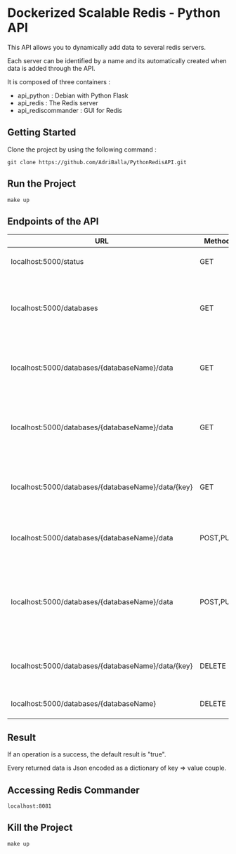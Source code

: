 # Dockerized Scalable Redis - Python API

This API allows you to dynamically add data to several redis servers. 

Each server can be identified by a name and its automatically created when data is added through the API.


It is composed of three containers : 

*    api_python         : Debian with Python Flask
*    api_redis          : The Redis server
*    api_rediscommander : GUI for Redis


## Getting Started

Clone the project by using the following command :

```
git clone https://github.com/AdriBalla/PythonRedisAPI.git
```

## Run the Project

```
make up
```

## Endpoints of the API

|URL|Method|Attributes|Description|
---|---|---|---|
localhost:5000/status|GET||Return the status of the API
localhost:5000/databases|GET||Return a Json dictionary of all databases names available
localhost:5000/databases/{databaseName}/data|GET||Return a Json dictionary of all entry in a database
localhost:5000/databases/{databaseName}/data|GET|keys (Json encoded array of keys) |Return a Json dictionary of the entry responding to keys in a database
localhost:5000/databases/{databaseName}/data/{key}|GET||Return a Json dictionary of the key value in the database
localhost:5000/databases/{databaseName}/data|POST,PUT|key,value|Insert or update the key value couple in a database
localhost:5000/databases/{databaseName}/data|POST,PUT|data (Json encoded dictionary)|Insert or update the key value couples encoded in a Json dictionary into a database
localhost:5000/databases/{databaseName}/data/{key}|DELETE||Delete a key value couple from a database
localhost:5000/databases/{databaseName}|DELETE||Delete a whole database

## Result

If an operation is a success, the default result is "true".

Every returned data is Json encoded as a dictionary of key => value couple.

## Accessing Redis Commander

```
localhost:8081
```

## Kill the Project

```
make up
```


